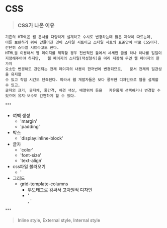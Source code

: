# CSS
> ### CSS가 나온 이유  
```
기존의 HTML은 웹 문서를 다양하게 설계하고 수시로 변경하는데 많은 제약이 따르는데,  
이를 보완하기 위해 만들어진 것이 스타일 시트이고 스타일 시트의 표준안이 바로 CSS이다. 간단히 스타일 시트라고도 한다.  
HTML을 이용해서 웹 페이지를 제작할 경우 전반적인 틀에서 세세한 글꼴 하나 하나를 일일이 
지정해주어야 하지만,   웹 페이지의 스타일(작성형식)을 미리 저장해 두면 웹 페이지의 한 가지 
요소만 변경해도 관련되는 전체 페이지의 내용이 한꺼번에 변경되므로,   문서 전체의 일관성을 유지할
수 있고 작업 시간도 단축된다. 따라서 웹 개발자들은 보다 풍부한 디자인으로 웹을 설계할 수 있고, 
글자의 크기, 글자체, 줄간격, 배경 색상, 배열위치 등을   자유롭게 선택하거나 변경할 수 있으며 유지·보수도 간편하게 할 수 있다.
 ```
"""
- 여백 생성  
  - 'margin'
  - 'padding'
- 박스
  - 'display:inline-block'
- 글자 
  - 'color'
  - 'font-size'
  - 'text-align'
- css파일 불러오기
  - '<link rel="stylesheet" href="style.css">
- 그리드
  - grid-template-columns 
    - 부모태그로 감싸서 고차원적 디자인
    - '<div>, <span>'
 
"""
> Inline style, External style, Internal style
